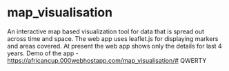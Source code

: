 # map_visualisation
An interactive map based visualization tool for data that is spread out across time and space.
The web app uses leaflet.js for displaying markers and areas covered. At present the web app shows only the details for last 4 years.
Demo of the app - https://africancup.000webhostapp.com/map_visualisation/#
QWERTY
